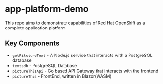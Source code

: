 # app-platform-demo
This repo aims to demonstrate capabilities of Red Hat OpenShift as a complete application platform

## Key Components
- `getPitctureText` - A Node.js service that interacts with a PostgreSQL database
- `textsdb` - PostgreSQL Database
- `pictureThisApi` - Go based API Gateway that interacts with the frontend
- `pictureThis` - FrontEnd, written in Blazor(WASM)
